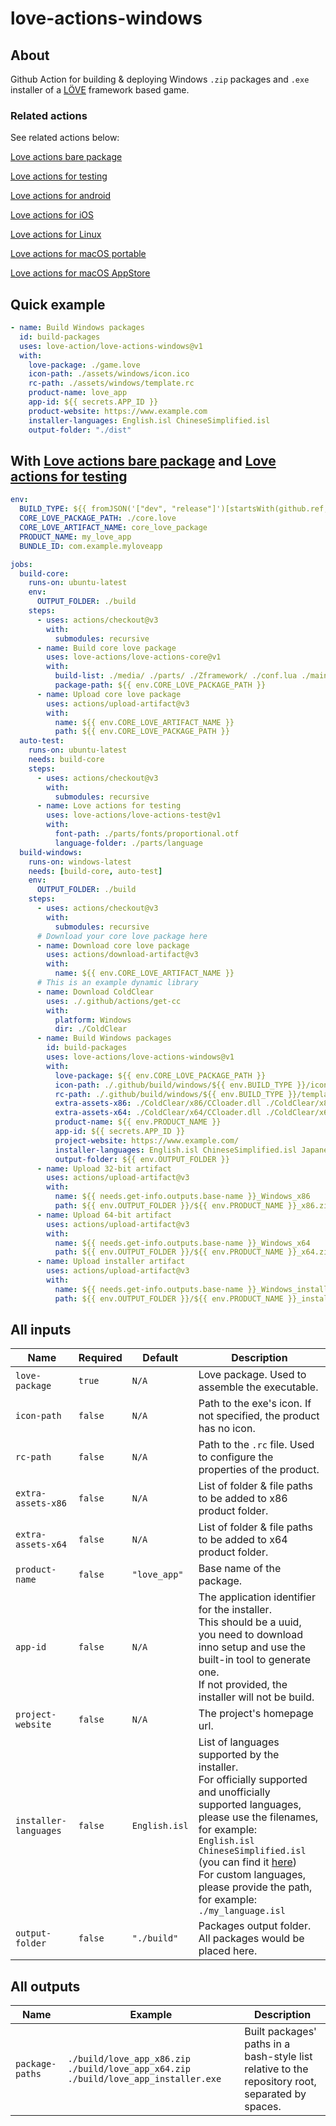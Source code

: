 # love-actions-windows

## About

Github Action for building & deploying Windows `.zip` packages and `.exe` installer of a [LÖVE](https://love2d.org/) framework based game.

### Related actions

See related actions below:

[Love actions bare package](https://github.com/marketplace/actions/love-actions-bare-package)

[Love actions for testing](https://github.com/marketplace/actions/love-actions-for-testing)

[Love actions for android](https://github.com/marketplace/actions/love-actions-for-android)

[Love actions for iOS](https://github.com/marketplace/actions/love-actions-for-ios)

[Love actions for Linux](https://github.com/marketplace/actions/love-actions-for-linux)

[Love actions for macOS portable](https://github.com/marketplace/actions/love-actions-for-macos-portable)

[Love actions for macOS AppStore](https://github.com/marketplace/actions/love-actions-for-macos-appstore)

## Quick example

```yaml
- name: Build Windows packages
  id: build-packages
  uses: love-action/love-actions-windows@v1
  with:
    love-package: ./game.love
    icon-path: ./assets/windows/icon.ico
    rc-path: ./assets/windows/template.rc
    product-name: love_app
    app-id: ${{ secrets.APP_ID }}
    product-website: https://www.example.com
    installer-languages: English.isl ChineseSimplified.isl
    output-folder: "./dist"
```

## With [Love actions bare package](https://github.com/marketplace/actions/love-actions-bare-package) and [Love actions for testing](https://github.com/marketplace/actions/love-actions-for-testing)

```yml
env:
  BUILD_TYPE: ${{ fromJSON('["dev", "release"]')[startsWith(github.ref, 'refs/tags/v')] }}
  CORE_LOVE_PACKAGE_PATH: ./core.love
  CORE_LOVE_ARTIFACT_NAME: core_love_package
  PRODUCT_NAME: my_love_app
  BUNDLE_ID: com.example.myloveapp

jobs:
  build-core:
    runs-on: ubuntu-latest
    env:
      OUTPUT_FOLDER: ./build
    steps:
      - uses: actions/checkout@v3
        with:
          submodules: recursive
      - name: Build core love package
        uses: love-actions/love-actions-core@v1
        with:
          build-list: ./media/ ./parts/ ./Zframework/ ./conf.lua ./main.lua ./version.lua
          package-path: ${{ env.CORE_LOVE_PACKAGE_PATH }}
      - name: Upload core love package
        uses: actions/upload-artifact@v3
        with:
          name: ${{ env.CORE_LOVE_ARTIFACT_NAME }}
          path: ${{ env.CORE_LOVE_PACKAGE_PATH }}
  auto-test:
    runs-on: ubuntu-latest
    needs: build-core
    steps:
      - uses: actions/checkout@v3
        with:
          submodules: recursive
      - name: Love actions for testing
        uses: love-actions/love-actions-test@v1
        with:
          font-path: ./parts/fonts/proportional.otf
          language-folder: ./parts/language
  build-windows:
    runs-on: windows-latest
    needs: [build-core, auto-test]
    env:
      OUTPUT_FOLDER: ./build
    steps:
      - uses: actions/checkout@v3
        with:
          submodules: recursive
      # Download your core love package here
      - name: Download core love package
        uses: actions/download-artifact@v3
        with:
          name: ${{ env.CORE_LOVE_ARTIFACT_NAME }}
      # This is an example dynamic library
      - name: Download ColdClear
        uses: ./.github/actions/get-cc
        with:
          platform: Windows
          dir: ./ColdClear
      - name: Build Windows packages
        id: build-packages
        uses: love-actions/love-actions-windows@v1
        with:
          love-package: ${{ env.CORE_LOVE_PACKAGE_PATH }}
          icon-path: ./.github/build/windows/${{ env.BUILD_TYPE }}/icon.ico
          rc-path: ./.github/build/windows/${{ env.BUILD_TYPE }}/template.rc
          extra-assets-x86: ./ColdClear/x86/CCloader.dll ./ColdClear/x86/cold_clear.dll
          extra-assets-x64: ./ColdClear/x64/CCloader.dll ./ColdClear/x64/cold_clear.dll
          product-name: ${{ env.PRODUCT_NAME }}
          app-id: ${{ secrets.APP_ID }}
          project-website: https://www.example.com/
          installer-languages: English.isl ChineseSimplified.isl Japanese.isl French.isl
          output-folder: ${{ env.OUTPUT_FOLDER }}
      - name: Upload 32-bit artifact
        uses: actions/upload-artifact@v3
        with:
          name: ${{ needs.get-info.outputs.base-name }}_Windows_x86
          path: ${{ env.OUTPUT_FOLDER }}/${{ env.PRODUCT_NAME }}_x86.zip
      - name: Upload 64-bit artifact
        uses: actions/upload-artifact@v3
        with:
          name: ${{ needs.get-info.outputs.base-name }}_Windows_x64
          path: ${{ env.OUTPUT_FOLDER }}/${{ env.PRODUCT_NAME }}_x64.zip
      - name: Upload installer artifact
        uses: actions/upload-artifact@v3
        with:
          name: ${{ needs.get-info.outputs.base-name }}_Windows_installer
          path: ${{ env.OUTPUT_FOLDER }}/${{ env.PRODUCT_NAME }}_installer.exe
```

## All inputs

| Name                    | Required  | Default         | Description                                                                                     |
| ----------------------- | --------- | --------------- | ----------------------------------------------------------------------------------------------- |
| `love-package`        | `true`  | `N/A`         | Love package. Used to assemble the executable.                                                  |
| `icon-path`           | `false` | `N/A`         | Path to the exe's icon. If not specified, the product has no icon.                              |
| `rc-path`             | `false` | `N/A`         | Path to the `.rc` file. Used to configure the properties of the product.                      |
| `extra-assets-x86`    | `false` | `N/A`         | List of folder & file paths to be added to x86 product folder.                                  |
| `extra-assets-x64`    | `false` | `N/A`         | List of folder & file paths to be added to x64 product folder.                                  |
| `product-name`        | `false` | `"love_app"`  | Base name of the package.                                                                       |
| `app-id`              | `false` | `N/A`         | The application identifier for the installer.<br>This should be a uuid, you need to download inno setup and use the built-in tool to generate one.<br>If not provided, the installer will not be build. |
| `project-website`     | `false` | `N/A`         | The project's homepage url.                                                                     |
| `installer-languages` | `false` | `English.isl` | List of languages supported by the installer.<br>For officially supported and unofficially supported languages, please use the filenames, for example:<br>`English.isl ChineseSimplified.isl`<br>(you can find it [here](https://jrsoftware.org/files/istrans/))<br>For custom languages, please provide the path, for example: <br>`./my_language.isl`                                                  |
| `output-folder`       | `false` | `"./build"`   | Packages output folder. All packages would be placed here.                                      |

## All outputs

| Name              | Example                                                                              | Description                                                                                      |
| ----------------- | ------------------------------------------------------------------------------------ | ------------------------------------------------------------------------------------------------ |
| `package-paths` | `./build/love_app_x86.zip ./build/love_app_x64.zip ./build/love_app_installer.exe` | Built packages' paths in a bash-style list relative to the repository root, separated by spaces. |
